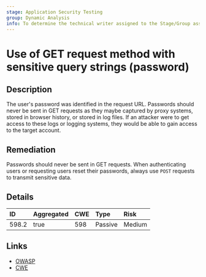 ```yaml
---
stage: Application Security Testing
group: Dynamic Analysis
info: To determine the technical writer assigned to the Stage/Group associated with this page, see https://handbook.gitlab.com/handbook/product/ux/technical-writing/#assignments
---
```


# Use of GET request method with sensitive query strings (password)

## Description

The user's password was identified in the request URL. Passwords should never be sent in GET
requests as they maybe captured by proxy systems, stored in browser history, or stored in
log files. If an attacker were to get access to these logs or logging systems, they would
be able to gain access to the target account.

## Remediation

Passwords should never be sent in GET requests. When authenticating users or requesting users
reset their passwords, always use `POST` requests to transmit sensitive data.

## Details

| ID | Aggregated | CWE | Type | Risk |
|:---|:--------|:--------|:--------|:--------|
| 598.2 | true | 598 | Passive | Medium |

## Links

- [OWASP](https://owasp.org/www-community/vulnerabilities/Information_exposure_through_query_strings_in_url)
- [CWE](https://cwe.mitre.org/data/definitions/598.html)
